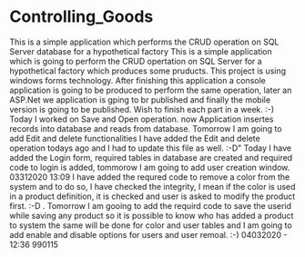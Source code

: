 # Controlling_Goods
This is a simple application which performs the CRUD operation on SQL Server database for a hypothetical factory 
This is a simple application which is going to perform the CRUD opertation on SQL Server for a hypothetical factory which produces some pruducts. 
This project is using windows forms technology. After finishing this application a console application is going to be produced to perform the same operation, later an ASP.Net we application is gping to br published and finally the mobile version is going to be published.
Wish to finish each part in a week. :-)
Today I worked on Save and Open operation. now Application insertes records into database and reads from 
database.
Tomorrow I am going to add Edit and delete functionalities
I have added the Edit and delete operation todays ago and I had to update this file as well. :-D"
Today I have added the Login form, required tables in database are created and required code to login is added, tommorow I am going to add user creation window. 03312020 13:09
I have added the requred code to remove a color from the system and to do so, I have checked the integrity, I mean if the color is used in a product definition, it is checked and user is asked to modify the product first. :-D . Tomorrow I am gooing to add the requird code to save the userid while saving any product so it is possible to know who has added a product to system the same will be done for color and user tables and I am going to add enable and disable options for users and user remoal. :-) 04032020 - 12:36   990115